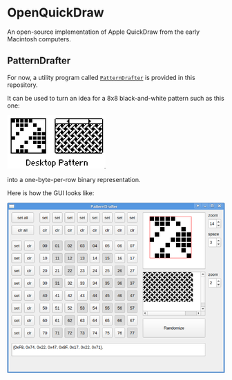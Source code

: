 # OpenQuickDraw
An open-source implementation of Apple QuickDraw from the early Macintosh computers.


## PatternDrafter

For now, a utility program called [`PatternDrafter`](src/PatternDrafter)
is provided in this repository.

It can be used to turn an idea for a 8x8 black-and-white pattern
such as this one:

![desktop pattern](pattern_screenshots/16.png)

into a one-byte-per-row binary representation.

Here is how the GUI looks like:

![PatternDrafter demo](src/PatternDrafter/PatternDrafter_demo.png)

